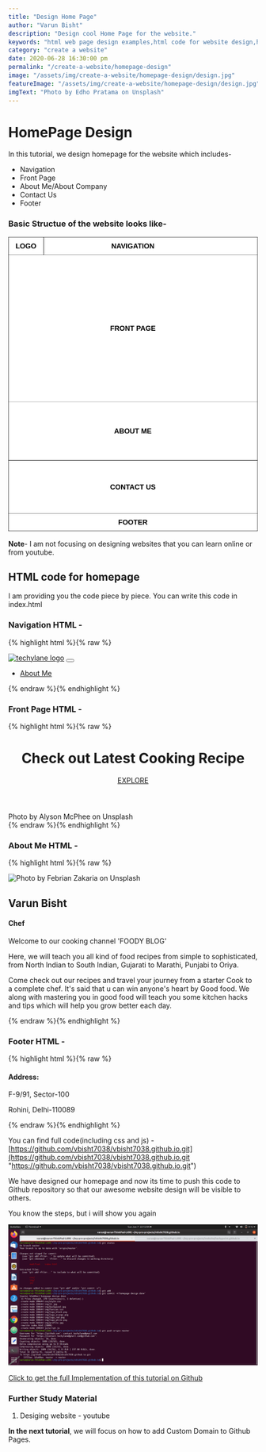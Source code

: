 ```yaml
---
title: "Design Home Page"
author: "Varun Bisht"
description: "Design cool Home Page for the website."
keywords: "html web page design examples,html code for website design,how to create a webpage using html and css,website layout examples"
category: "create a website"
date: 2020-06-28 16:30:00 pm
permalink: "/create-a-website/homepage-design"
image: "/assets/img/create-a-website/homepage-design/design.jpg"
featureImage: "/assets/img/create-a-website/homepage-design/design.jpg"
imgText: "Photo by Edho Pratama on Unsplash"
---
```

# HomePage Design

In this tutorial, we design homepage for the website which includes-
- Navigation
- Front Page
- About Me/About Company
- Contact Us
- Footer

### Basic Structue of the website looks like-

<div class="imgCont">
  <img alt="HomePage Structue" title="HomePage Structue" src="/assets/img/create-a-website/homepage-design/homepage_layout.png"/>
</div>

**Note**- I am not focusing on designing websites that you can learn online or from youtube.

## HTML code for homepage

I am providing you the code piece by piece.
You can write this code in index.html

### Navigation HTML -
{% highlight html %}{% raw %}
<nav class="navbar navbar-expand-md navbar-dark fixed-top" id="mainNav">
  <div class="container-fluid">
    <a class="navbar-brand" href="#"><img alt="techylane logo" src="img/logo_red.png"></a>
    <button class="navbar-toggler" type="button" data-toggle="collapse" data-target="#navbarResponsive">
      <span class="navbar-toggle-icon"><i class="fa fa-bars fa-1x"></i></span>
    </button>
    <div class="collapse navbar-collapse" id="navbarResponsive">
      <ul class="navbar-nav ml-auto">
        <li class="nav-item">
          <a class="nav-link" href="#aboutus">About Me</a>
        </li>
      </ul>
    </div>
  </div>
</nav>
{% endraw %}{% endhighlight %}

### Front Page HTML -
{% highlight html %}{% raw %}
<header class="masthead">
  <div class="container h-100">
    <div class="image-cont row h-100 align-items-end">
      <div class="col-12 text-center">
        <h1 class="font-weight-light">Check out Latest Cooking Recipe</h1>
        <a class="lead" href="#">EXPLORE</a>
      </div>
    </div>
  </div>
</header>
<div class="bottom-right">Photo by Alyson McPhee on Unsplash</div>
{% endraw %}{% endhighlight %}

### About Me HTML -
{% highlight html %}{% raw %}
<section id="aboutus">
<div class="container-fluid">
<div class="row">
  <div class="col-sm-4">
    <div class="img-wrap">
      <img alt="Photo by Febrian Zakaria on Unsplash" title="Photo by Febrian Zakaria on Unsplash" src="img/profile.jpg"/>
    </div>
  </div>
<div class="col-sm-8">
  <h2>Varun Bisht</h2>
  <h4>Chef</h4>
  <p>Welcome to our cooking channel 'FOODY BLOG'</p>
  <p>Here, we will teach you all kind of food recipes from simple to sophisticated, from North Indian to South Indian,
     Gujarati to Marathi, Punjabi to Oriya.</p>
  </p> Come check out our recipes and travel your journey from a starter Cook to a complete chef.
     It's said that u can win anyone's heart by Good food. We along with mastering you in good food will teach you some kitchen
     hacks and tips which will help you grow better each day.</p>
</div>
</div>
</div>
</section>
{% endraw %}{% endhighlight %}

### Footer HTML -
{% highlight html %}{% raw %}
<footer>
  <div class="container-fluid padding">
    <div class="row text-center">
      <div class="address col-xs-6 col-sm-6 col-md-3 col-lg-3 col-xl-2">
        <h4>Address:</h4>
        <p>F-9/91, Sector-100</p>
        <p>Rohini, Delhi-110089</p>
      </div>
    </div>
  </div>
</footer>
{% endraw %}{% endhighlight %}

You can find full code(including css and js) - [https://github.com/vbisht7038/vbisht7038.github.io.git](https://github.com/vbisht7038/vbisht7038.github.io.git "https://github.com/vbisht7038/vbisht7038.github.io.git")

We have designed our homepage and now its time to push this code to Github repository so that our awesome website design will be visible to others.

You know the steps, but i will show you again
<div class="imgCont">
  <img alt="Push HomePage Steps" title="Push HomePage Steps" src="/assets/img/create-a-website/homepage-design/push_homepage_steps.png"/>
</div>

<a href="https://github.com/vbisht7038/vbisht7038.github.io.git">Click to get the full Implementation of this tutorial on Github</a>

### Further Study Material
1. Desiging website - youtube

**In the next tutorial**, we will focus on how to add Custom Domain to Github Pages.
